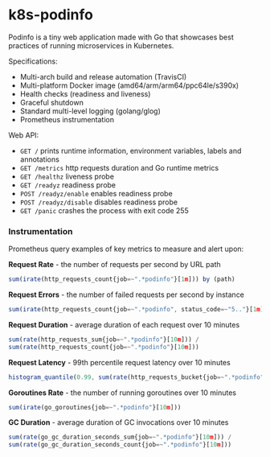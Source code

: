 # k8s-podinfo

Podinfo is a tiny web application made with Go 
that showcases best practices of running microservices in Kubernetes.

Specifications:

* Multi-arch build and release automation (TravisCI)
* Multi-platform Docker image (amd64/arm/arm64/ppc64le/s390x)
* Health checks (readiness and liveness)
* Graceful shutdown
* Standard multi-level logging (golang/glog)
* Prometheus instrumentation

Web API:

* `GET /` prints runtime information, environment variables, labels and annotations
* `GET /metrics` http requests duration and Go runtime metrics
* `GET /healthz` liveness probe
* `GET /readyz` readiness probe
* `POST /readyz/enable` enables readiness probe
* `POST /readyz/disable` disables readiness probe
* `GET /panic` crashes the process with exit code 255


### Instrumentation

Prometheus query examples of key metrics to measure and alert upon:

**Request Rate** - the number of requests per second by URL path

```js
sum(irate(http_requests_count{job=~".*podinfo"}[1m])) by (path)
```

**Request Errors** - the number of failed requests per second by instance

```js
sum(irate(http_requests_count{job=~".*podinfo", status_code=~"5.."}[1m])) by (instance)
```

**Request Duration** - average duration of each request over 10 minutes

```js
sum(rate(http_requests_sum{job=~".*podinfo"}[10m])) / 
sum(rate(http_requests_count{job=~".*podinfo"}[10m]))
```

**Request Latency** - 99th percentile request latency over 10 minutes

```js
histogram_quantile(0.99, sum(rate(http_requests_bucket{job=~".*podinfo"}[10m])) by (le))
```

**Goroutines Rate** - the number of running goroutines over 10 minutes

```js
sum(irate(go_goroutines{job=~".*podinfo"}[10m]))
```

**GC Duration** -  average duration of GC invocations over 10 minutes

```js
sum(rate(go_gc_duration_seconds_sum{job=~".*podinfo"}[10m])) / 
sum(rate(go_gc_duration_seconds_count{job=~".*podinfo"}[10m]))
```

